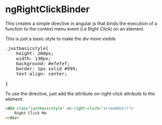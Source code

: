 ngRightClickBinder
==================

This creates a simple directive in angular js that binds the execution of a function to the context menu event (i.e Right Click) on an element.


This is just a basic style to make the div more visible
<pre>
.justbasicstyle{
	height: 200px;
	width: 130px;
	background: #efefef;
	border: 1px solid #999;
	text-align: center;

}
</pre>

To use the directive, just add the attribute on-right-click attribute to the element.

``` html
<div class'justbasicstyle' on-right-click="screamOut()">
	Right Click Me
</div>
```